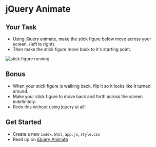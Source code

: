 # jQuery Animate

## Your Task

  - Using jQuery animate, make the stick figure below move across your screen. (left to right).
  - Then make the stick figure move back to it's starting point.

![stick figure running](http://club.runthrough.co.uk/wp-content/uploads/Running-1.gif)

## Bonus
  - When your stick figure is walking back, flip it so it looks like it turned around.
  - Make your stick figure to move back and forth across the screen indefinitely.
  - Redo this without using jquery at all!

## Get Started

 - Create a new `index.html`, `app.js`, `style.css`
 - Read up on [jQuery Animate](http://api.jquery.com/animate/)
